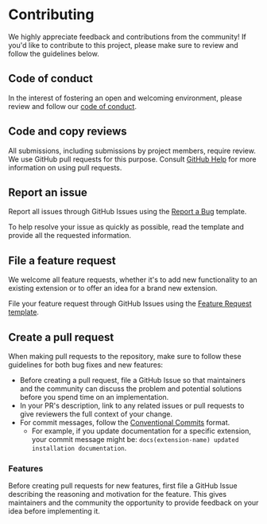 # Contributing

We highly appreciate feedback and contributions from the community! If you'd like to contribute to this project, please make sure to review and follow the guidelines below.

## Code of conduct

In the interest of fostering an open and welcoming environment, please review and follow our [code of conduct](./CODE_OF_CONDUCT.md).

## Code and copy reviews

All submissions, including submissions by project members, require review. We
use GitHub pull requests for this purpose. Consult
[GitHub Help](https://help.github.com/articles/about-pull-requests/) for more
information on using pull requests.

## Report an issue

Report all issues through GitHub Issues using the [Report a Bug](https://github.com/supabase/supabase/issues/new?template=1.Bug_report.md) template.

To help resolve your issue as quickly as possible, read the template and provide all the requested information.

## File a feature request

We welcome all feature requests, whether it's to add new functionality to an existing extension or to offer an idea for a brand new extension.

File your feature request through GitHub Issues using the [Feature Request template](https://github.com/supabase/supabase/issues/new?template=2.Feature_request.md).

## Create a pull request

When making pull requests to the repository, make sure to follow these guidelines for both bug fixes and new features:

- Before creating a pull request, file a GitHub Issue so that maintainers and the community can discuss the problem and potential solutions before you spend time on an implementation.
- In your PR's description, link to any related issues or pull requests to give reviewers the full context of your change.
- For commit messages, follow the [Conventional Commits](https://www.conventionalcommits.org/en/v1.0.0/) format.
  - For example, if you update documentation for a specific extension, your commit message might be: `docs(extension-name) updated installation documentation`.

### Features

Before creating pull requests for new features, first file a GitHub Issue describing the reasoning and motivation for the feature. This gives maintainers and the community the opportunity to provide feedback on your idea before implementing it.
